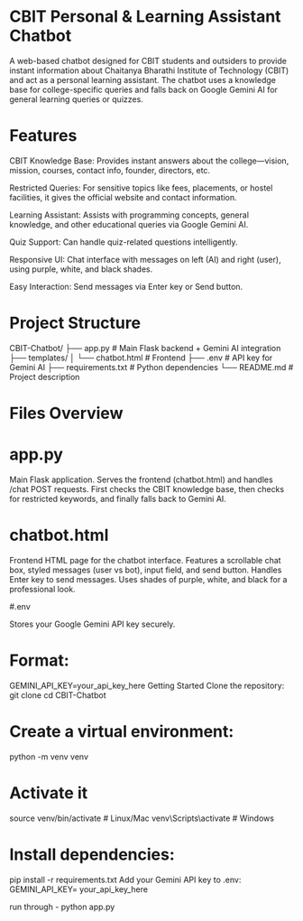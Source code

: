 # CBIT Personal & Learning Assistant Chatbot

A web-based chatbot designed for CBIT students and outsiders to provide instant information about Chaitanya Bharathi Institute of Technology (CBIT) and act as a personal learning assistant. The chatbot uses a knowledge base for college-specific queries and falls back on Google Gemini AI for general learning queries or quizzes.

# Features

CBIT Knowledge Base: Provides instant answers about the college—vision, mission, courses, contact info, founder, directors, etc.

Restricted Queries: For sensitive topics like fees, placements, or hostel facilities, it gives the official website and contact information.

Learning Assistant: Assists with programming concepts, general knowledge, and other educational queries via Google Gemini AI.

Quiz Support: Can handle quiz-related questions intelligently.

Responsive UI: Chat interface with messages on left (AI) and right (user), using purple, white, and black shades.

Easy Interaction: Send messages via Enter key or Send button.

# Project Structure

CBIT-Chatbot/
├── app.py              # Main Flask backend + Gemini AI integration
├── templates/
│   └── chatbot.html    # Frontend
├── .env                # API key for Gemini AI
├── requirements.txt    # Python dependencies
└── README.md           # Project description

# Files Overview

# app.py

Main Flask application.
Serves the frontend (chatbot.html) and handles /chat POST requests.
First checks the CBIT knowledge base, then checks for restricted keywords, and finally falls back to Gemini AI.

# chatbot.html

Frontend HTML page for the chatbot interface.
Features a scrollable chat box, styled messages (user vs bot), input field, and send button.
Handles Enter key to send messages.
Uses shades of purple, white, and black for a professional look.

#.env

Stores your Google Gemini API key securely.

# Format:

GEMINI_API_KEY=your_api_key_here
Getting Started
Clone the repository:
git clone <repository-url>
cd CBIT-Chatbot

# Create a virtual environment:

python -m venv venv

# Activate it
source venv/bin/activate      # Linux/Mac
venv\Scripts\activate         # Windows


# Install dependencies:

pip install -r requirements.txt
Add your Gemini API key to .env: GEMINI_API_KEY= your_api_key_here

run through - python app.py

